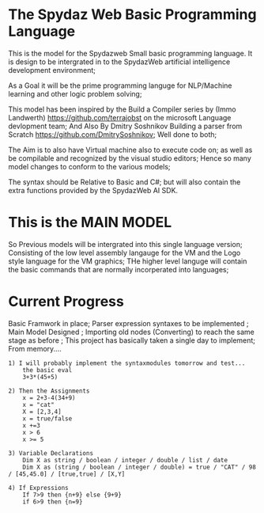 ﻿# The Spydaz Web Basic Programming Language

This is the model for the Spydazweb Small basic programming language.
It is design to be intergrated in to the SpydazWeb artificial intelligence development environment;

As a Goal it will be the prime programming languge for NLP/Machine learning and other logic problem solving;

This model has been inspired by the Build a Compiler series by (Immo Landwerth) https://github.com/terrajobst on the microsoft Language devlopment team;
And Also By Dmitry Soshnikov Building a parser from Scratch https://github.com/DmitrySoshnikov;
Well done to both;

The Aim is to also have Virtual machine also to execute code on; as well as be compilable and recognized by the visual studio editors;
Hence so many model changes to conform to the various models;

The syntax should be Relative to Basic and C#; but will also contain the extra functions provided by the SpydazWeb AI SDK.
 
# This is the MAIN MODEL
So Previous models will be intergrated into this single language version; 
Consisting of the low level assembly langauge for the VM and the Logo style language for the VM graphics; THe higher level languge will contain the basic commands that are normally incorperated into languages;
 
# Current Progress
Basic Framwork in place; 
Parser expression syntaxes to be implemented ; 
Main Model Designed ;
Importing old nodes (Converting) to reach the same stage as before ; 
This project has basically taken a single day to implement; From memory.... 

    1) I will probably implement the syntaxmodules tomorrow and test... 
        the basic eval 
        3+3*(45+5)

    2) Then the Assignments 
        x = 2+3-4(34+9)
        x = "cat"
        X = [2,3,4]
        x = true/false
        x +=3
        x > 6
        x >= 5

    3) Variable Declarations 
        Dim X as string / boolean / integer / double / list / date
        Dim X as (string / boolean / integer / double) = true / "CAT" / 98 / [45,45.0] / [true,true] / [X,Y]
        
    4) If Expressions 
        If 7>9 then {n+9} else {9+9}
        if 6>9 then {n=9}

     
